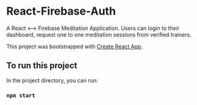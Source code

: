 # React-Firebase-Auth
A React <--> Firebase Meditation Application. 
Users can login to their dashboard, request one to one meditation sessions from verified trainers.

This project was bootstrapped with [Create React App](https://github.com/facebook/create-react-app).

## To run this project
In the project directory, you can run:

### `npm start`

